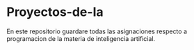 # Proyectos-de-Ia
En este repositorio guardare todas las asignaciones respecto a programacion de la materia de inteligencia artificial.
